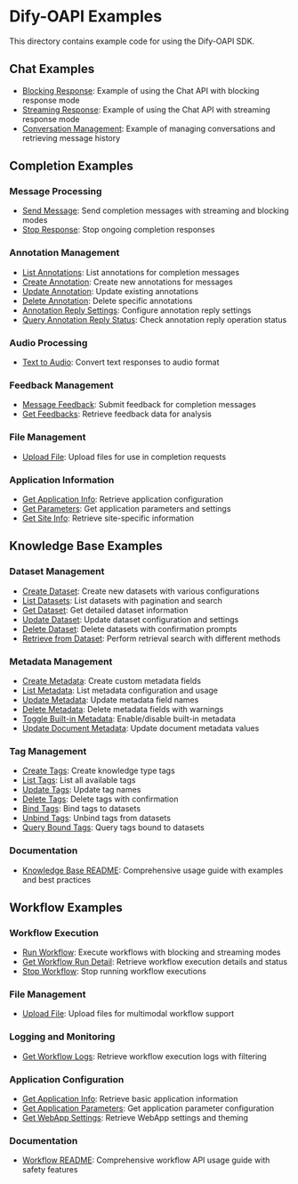 # Dify-OAPI Examples

This directory contains example code for using the Dify-OAPI SDK.

## Chat Examples
- [Blocking Response](./chat/blocking_response.py): Example of using the Chat API with blocking response mode
- [Streaming Response](./chat/streaming_response.py): Example of using the Chat API with streaming response mode
- [Conversation Management](./chat/conversation_management.py): Example of managing conversations and retrieving message history

## Completion Examples

### Message Processing
- [Send Message](./completion/completion/send_message.py): Send completion messages with streaming and blocking modes
- [Stop Response](./completion/completion/stop_response.py): Stop ongoing completion responses

### Annotation Management
- [List Annotations](./completion/annotation/list_annotations.py): List annotations for completion messages
- [Create Annotation](./completion/annotation/create_annotation.py): Create new annotations for messages
- [Update Annotation](./completion/annotation/update_annotation.py): Update existing annotations
- [Delete Annotation](./completion/annotation/delete_annotation.py): Delete specific annotations
- [Annotation Reply Settings](./completion/annotation/annotation_reply_settings.py): Configure annotation reply settings
- [Query Annotation Reply Status](./completion/annotation/query_annotation_reply_status.py): Check annotation reply operation status

### Audio Processing
- [Text to Audio](./completion/audio/text_to_audio.py): Convert text responses to audio format

### Feedback Management
- [Message Feedback](./completion/feedback/message_feedback.py): Submit feedback for completion messages
- [Get Feedbacks](./completion/feedback/get_feedbacks.py): Retrieve feedback data for analysis

### File Management
- [Upload File](./completion/file/upload_file.py): Upload files for use in completion requests

### Application Information
- [Get Application Info](./completion/info/get_info.py): Retrieve application configuration
- [Get Parameters](./completion/info/get_parameters.py): Get application parameters and settings
- [Get Site Info](./completion/info/get_site.py): Retrieve site-specific information

## Knowledge Base Examples

### Dataset Management
- [Create Dataset](./knowledge/dataset/create.py): Create new datasets with various configurations
- [List Datasets](./knowledge/dataset/list.py): List datasets with pagination and search
- [Get Dataset](./knowledge/dataset/get.py): Get detailed dataset information
- [Update Dataset](./knowledge/dataset/update.py): Update dataset configuration and settings
- [Delete Dataset](./knowledge/dataset/delete.py): Delete datasets with confirmation prompts
- [Retrieve from Dataset](./knowledge/dataset/retrieve.py): Perform retrieval search with different methods

### Metadata Management
- [Create Metadata](./knowledge/metadata/create.py): Create custom metadata fields
- [List Metadata](./knowledge/metadata/list.py): List metadata configuration and usage
- [Update Metadata](./knowledge/metadata/update.py): Update metadata field names
- [Delete Metadata](./knowledge/metadata/delete.py): Delete metadata fields with warnings
- [Toggle Built-in Metadata](./knowledge/metadata/toggle_builtin.py): Enable/disable built-in metadata
- [Update Document Metadata](./knowledge/metadata/update_document.py): Update document metadata values

### Tag Management
- [Create Tags](./knowledge/tag/create.py): Create knowledge type tags
- [List Tags](./knowledge/tag/list.py): List all available tags
- [Update Tags](./knowledge/tag/update.py): Update tag names
- [Delete Tags](./knowledge/tag/delete.py): Delete tags with confirmation
- [Bind Tags](./knowledge/tag/bind.py): Bind tags to datasets
- [Unbind Tags](./knowledge/tag/unbind.py): Unbind tags from datasets
- [Query Bound Tags](./knowledge/tag/query_bound.py): Query tags bound to datasets

### Documentation
- [Knowledge Base README](./knowledge/README.md): Comprehensive usage guide with examples and best practices

## Workflow Examples

### Workflow Execution
- [Run Workflow](./workflow/run_workflow.py): Execute workflows with blocking and streaming modes
- [Get Workflow Run Detail](./workflow/get_workflow_run_detail.py): Retrieve workflow execution details and status
- [Stop Workflow](./workflow/stop_workflow.py): Stop running workflow executions

### File Management
- [Upload File](./workflow/upload_file.py): Upload files for multimodal workflow support

### Logging and Monitoring
- [Get Workflow Logs](./workflow/get_workflow_logs.py): Retrieve workflow execution logs with filtering

### Application Configuration
- [Get Application Info](./workflow/get_info.py): Retrieve basic application information
- [Get Application Parameters](./workflow/get_parameters.py): Get application parameter configuration
- [Get WebApp Settings](./workflow/get_site.py): Retrieve WebApp settings and theming

### Documentation
- [Workflow README](./workflow/README.md): Comprehensive workflow API usage guide with safety features
